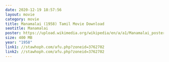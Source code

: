 ```yaml
---
date: 2020-12-19 18:57:56
layout: movie
category: movie
title: Manamalai (1958) Tamil Movie Download
seotitle: Manamalai
poster: https://upload.wikimedia.org/wikipedia/en/a/a1/Manamalai_poster.jpg
size: 400 MB
year: "1958"
link1: //stawhoph.com/afu.php?zoneid=3762702
link2: //stawhoph.com/afu.php?zoneid=3762702
---
```


